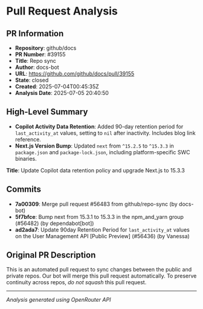 # Pull Request Analysis

## PR Information
- **Repository**: github/docs
- **PR Number**: #39155
- **Title**: Repo sync
- **Author**: docs-bot
- **URL**: https://github.com/github/docs/pull/39155
- **State**: closed
- **Created**: 2025-07-04T00:45:35Z
- **Analysis Date**: 2025-07-05 20:40:50

## High-Level Summary

- **Copilot Activity Data Retention**: Added 90-day retention period for `last_activity_at` values, setting to `nil` after inactivity. Includes blog link reference.
- **Next.js Version Bump**: Updated `next` from `^15.2.5` to `^15.3.3` in `package.json` and `package-lock.json`, including platform-specific SWC binaries.

**Title**: Update Copilot data retention policy and upgrade Next.js to 15.3.3

## Commits

- **7a00309**: Merge pull request #56483 from github/repo-sync (by docs-bot)
- **5f7bfce**: Bump next from 15.3.1 to 15.3.3 in the npm_and_yarn group (#56482) (by dependabot[bot])
- **ad2ada7**: Update 90day Retention Period for `last_activity_at` values on the User Management API [Public Preview] (#56436) (by Vanessa)


## Original PR Description


This is an automated pull request to sync changes between the public and private repos.
Our bot will merge this pull request automatically.
To preserve continuity across repos, _do not squash_ this pull request.


---
*Analysis generated using OpenRouter API*
